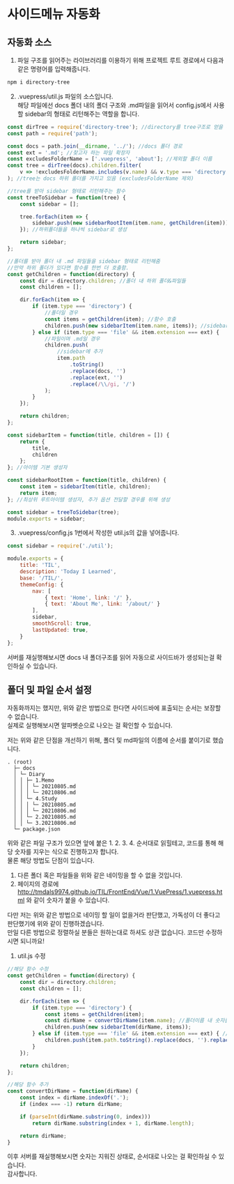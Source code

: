 # 사이드메뉴 자동화

## 자동화 소스

1. 파일 구조를 읽어주는 라이브러리를 이용하기 위해 프로젝트 루트 경로에서 다음과 같은 명령어를 입력해줍니다.
```bash
npm i directory-tree
```

2. .vuepress/util.js 파일의 소스입니다.   
해당 파일에선 docs 폴더 내의 폴더 구조와 .md파일을 읽어서
config.js에서 사용할 sidebar의 형태로 리턴해주는 역할을 합니다.

```javascript
const dirTree = require('directory-tree'); //directory를 tree구조로 얻을 수 있게 해주는 라이브러리
const path = require('path');

const docs = path.join(__dirname, '../'); //docs 폴더 경로
const ext = '.md'; //찾고자 하는 파일 확장자
const excludesFolderName = ['.vuepress', 'about']; //제외할 폴더 이름
const tree = dirTree(docs).children.filter(
	v => !excludesFolderName.includes(v.name) && v.type === 'directory'
); //tree는 docs 하위 폴더를 가지고 있음 (excludesFolderName 제외)

//tree를 받아 sidebar 형태로 리턴해주는 함수
const treeToSidebar = function(tree) {
	const sidebar = [];

	tree.forEach(item => {
		sidebar.push(new sidebarRootItem(item.name, getChildren(item)));
	}); //하위폴더들을 하나씩 sidebar로 생성

	return sidebar;
};

//폴더를 받아 폴더 내 .md 파일들을 sidebar 형태로 리턴해줌
//만약 하위 폴더가 있다면 함수를 한번 더 호출함.
const getChildren = function(directory) {
	const dir = directory.children; //폴더 내 하위 폴더&파일들
	const children = [];

	dir.forEach(item => {
		if (item.type === 'directory') {
			//폴더일 경우
			const items = getChildren(item); //함수 호출
			children.push(new sidebarItem(item.name, items)); //sidebar에 추가
		} else if (item.type === 'file' && item.extension === ext) {
			//파일이며 .md일 경우
			children.push(
				//sidebar에 추가
				item.path
					.toString()
					.replace(docs, '')
					.replace(ext, '')
					.replace(/\\/gi, '/')
			);
		}
	});

	return children;
};

const sidebarItem = function(title, children = []) {
	return {
		title,
		children
	};
}; //아이템 기본 생성자

const sidebarRootItem = function(title, children) {
	const item = sidebarItem(title, children);
	return item;
}; //최상위 루트아이템 생성자, 추가 옵션 전달할 경우를 위해 생성

const sidebar = treeToSidebar(tree);
module.exports = sidebar;
```

3. .vuepress/config.js
1번에서 작성한 util.js의 값을 넣어줍니다.

```javascript
const sidebar = require('./util');

module.exports = {
	title: 'TIL', 
	description: 'Today I Learned', 
	base: '/TIL/',
	themeConfig: {
		nav: [
			{ text: 'Home', link: '/' },
			{ text: 'About Me', link: '/about/' }
		],
		sidebar,
		smoothScroll: true,
		lastUpdated: true,
	}
};

```

서버를 재실행해보시면 docs 내 폴더구조를 읽어 자동으로 사이드바가 생성되는걸 확인하실 수 있습니다.

## 폴더 및 파일 순서 설정

자동화까지는 했지만, 위와 같은 방법으로 한다면 사이드바에 표출되는 순서는 보장할 수 없습니다.   
실제로 실행해보시면 알파벳순으로 나오는 걸 확인할 수 있습니다.

저는 위와 같은 단점을 개선하기 위해, 폴더 및 md파일의 이름에 순서를 붙이기로 했습니다.

```
. (root)
  ├─ docs
  │ └─ Diary
  │ │ ├─ 1.Memo
  │ │ │ └─ 20210805.md
  │ │ │ └─ 20210806.md
  │ │ └─ 4.Study
  │ │ │ └─ 20210805.md
  │ │ │ └─ 20210806.md
  │ │ └─ 2.20210805.md
  │ │ └─ 3.20210806.md
  └─ package.json
```

위와 같은 파일 구조가 있으면 앞에 붙은 1. 2. 3. 4. 순서대로 읽힐테고, 코드를 통해 해당 숫자를 지우는 식으로 진행하고자 합니다.   
물론 해당 방법도 단점이 있습니다. 

1. 다른 폴더 혹은 파일들을 위와 같은 네이밍을 할 수 없을 것입니다.
2. 페이지의 경로에 http://tmdals9974.github.io/TIL/FrontEnd/Vue/1.VuePress/1.vuepress.html 와 같이 숫자가 붙을 수 있습니다.

다만 저는 위와 같은 방법으로 네이밍 할 일이 없을거라 판단했고, 가독성이 더 좋다고 판단했기에 위와 같이 진행하겠습니다.   
만일 다른 방법으로 정렬하실 분들은 원하는대로 하셔도 상관 없습니다. 코드만 수정하시면 되니까요!   

1. util.js 수정
```javascript
//해당 함수 수정
const getChildren = function(directory) {
    const dir = directory.children;
	const children = [];

    dir.forEach(item => {
        if (item.type === 'directory') {
            const items = getChildren(item);
			const dirName = convertDirName(item.name); //폴더이름 내 숫자를 제거하기 위해 해당 함수 호출
            children.push(new sidebarItem(dirName, items));
        } else if (item.type === 'file' && item.extension === ext) { //파일일 경우, 파일 명을 보여주는게 아닌 대분류를 보여주기에 수정사항 없음.
            children.push(item.path.toString().replace(docs, '').replace(ext, '').replace(/\\/gi, "/"));
        }
    });

    return children;
};

//해당 함수 추가
const convertDirName = function(dirName) {
	const index = dirName.indexOf('.');
	if (index === -1) return dirName;

	if (parseInt(dirName.substring(0, index)))
		return dirName.substring(index + 1, dirName.length);

	return dirName;
}
```

이후 서버를 재실행해보시면 숫자는 지워진 상태로, 순서대로 나오는 걸 확인하실 수 있습니다.   
감사합니다.   